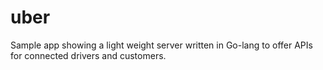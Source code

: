 # uber
Sample app showing a light weight server written in Go-lang to offer APIs for connected drivers and customers.
